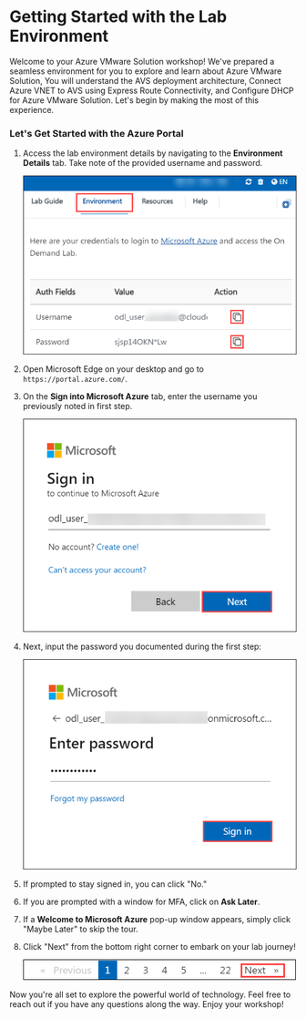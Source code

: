 # **Getting Started with the Lab Environment**

Welcome to your Azure VMware Solution workshop! We've prepared a seamless environment for you to explore and learn about Azure VMware Solution, You will understand the AVS deployment architecture, Connect Azure VNET to AVS using Express Route Connectivity, and Configure DHCP for Azure VMware Solution. Let's begin by making the most of this experience.

### **Let's Get Started with the Azure Portal**

1. Access the lab environment details by navigating to the **Environment Details** tab. Take note of the provided username and password.

   ![Enter Your Username](../Images/evn.png)
 
2. Open Microsoft Edge on your desktop and go to `https://portal.azure.com/`.
 
3. On the **Sign into Microsoft Azure** tab, enter the username you previously noted in first step.
 
    ![Enter Your Username](../Images/gH.png)
 
4. Next, input the password you documented during the first step:
 
   ![Enter Your Password](../Images/gI.png)
 
5. If prompted to stay signed in, you can click "No."

6. If you are prompted with a window for MFA, click on **Ask Later**.

7. If a **Welcome to Microsoft Azure** pop-up window appears, simply click "Maybe Later" to skip the tour.
 
8. Click "Next" from the bottom right corner to embark on your lab journey!
 
     ![Start Your Azure Journey](../Images/gJ.png)
 
Now you're all set to explore the powerful world of technology. Feel free to reach out if you have any questions along the way. Enjoy your workshop!

